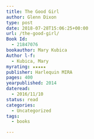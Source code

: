 ```yaml
---
title: The Good Girl
author: Glenn Dixon
type: post
date: 2018-07-28T15:06:25+00:00
url: /the-good-girl/
Book Id:
  - 21847076
bookauthor: Mary Kubica
Author l-f:
  - Kubica, Mary
myrating: ★★★★★
publisher: Harlequin MIRA
pages: 400
yearpublished: 2014
dateread:
  - 2016/11/10
status: read
categories:
  - Uncategorized
tags:
  - books

---
```

